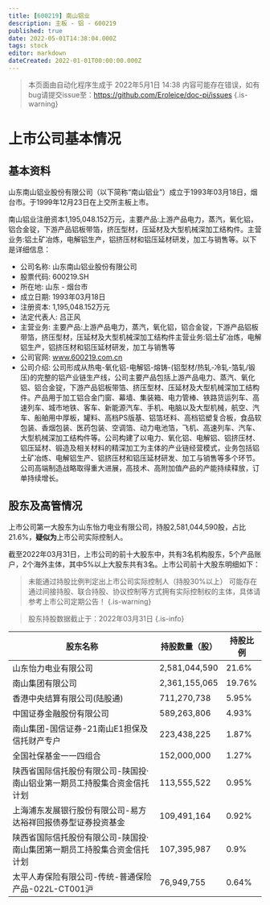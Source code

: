 ```yaml
---
title: [600219] 南山铝业
description: 主板 - 铝 - 600219
published: true
date: 2022-05-01T14:38:04.000Z
tags: stock
editor: markdown
dateCreated: 2022-01-01T00:00:00.000Z
---
```


> 本页面由自动化程序生成于 2022年5月1日 14:38
> 内容可能存在错误，如有bug请提交issue至：https://github.com/Eroleice/doc-pi/issues
{.is-warning}

# 上市公司基本情况

## 基本资料

山东南山铝业股份有限公司（以下简称“南山铝业”）成立于1993年03月18日，烟台市。于1999年12月23日在上交所主板上市。

南山铝业注册资本1,195,048.152万元，主要产品:上游产品电力，蒸汽，氧化铝，铝合金锭，下游产品铝板带箔，挤压型材，压延材及大型机械深加工结构件。主营业务:铝土矿冶炼，电解铝生产，铝挤压材和铝压延材研发，加工与销售等。以下是详细信息：

- 公司名称: 山东南山铝业股份有限公司
- 股票代码: 600219.SH
- 所在地: 山东 - 烟台市
- 成立日期: 1993年03月18日
- 注册资本: 1,195,048.152万元
- 法定代表人: 吕正风
- 主营业务: 主要产品:上游产品电力，蒸汽，氧化铝，铝合金锭，下游产品铝板带箔，挤压型材，压延材及大型机械深加工结构件主营业务:铝土矿冶炼，电解铝生产，铝挤压材和铝压延材研发，加工与销售等
- 公司官网: www.600219.com.cn
- 公司介绍: 公司形成从热电-氧化铝-电解铝-熔铸-(铝型材/热轧-冷轧-箔轧/锻压)的完整的铝产业链生产线，公司主要产品包括上游产品电力、蒸汽、氧化铝、铝合金锭，下游产品铝板带箔、挤压型材、压延材及大型机械深加工结构件。产品用于加工铝合金门窗、幕墙、集装箱、电力管棒、铁路货运列车、高速列车、城市地铁、客车、新能源汽车、手机、电脑以及大型机械，航空、汽车、船舶用中厚板，罐料、高档PS版基、铝箔坯料、高档铝塑复合板，食品软包装、香烟包装、医药包装、空调箔、动力电池箔，飞机、高速列车、汽车、大型机械深加工结构件等。公司构建了以电力、氧化铝、电解铝、铝挤压材、铝压延材、锻造及相关材料的精深加工为主体的产业链经营模式，业务包括铝土矿冶炼、电解铝生产、铝挤压材和铝压延材研发、加工与销售等多个环节。公司高端制造战略取得重大进展，高技术、高附加值产品的产能持续释放，订单持续增长。


## 股东及高管情况

上市公司第一大股东为山东怡力电业有限公司，持股2,581,044,590股，占比21.6%，**疑似为**上市公司实际控制人。

截至2022年03月31日，上市公司的前十大股东中，共有3名机构股东，5个产品账户，2个海外主体，其中5%以上大股东共有3名。上市公司前十大股东明细如下：

> 未能通过持股比例判定出上市公司实际控制人（持股30%以上）
> 可能存在通过间接持股、联合持股、协议控制等方式拥有实际控制权的主体，具体请参考上市公司定期公告！
{.is-warning}

> 股东持股数据截止于：2022年03月31日
{.is-info}

| 股东名称 | 持股数量（股） | 持股比例 |
| --- | --- | --- |
| 山东怡力电业有限公司 | 2,581,044,590 | 21.6% |
| 南山集团有限公司 | 2,361,155,065 | 19.76% |
| 香港中央结算有限公司(陆股通) | 711,270,738 | 5.95% |
| 中国证券金融股份有限公司 | 589,263,806 | 4.93% |
| 南山集团-国信证券-21南山E1担保及信托财产专户 | 223,438,225 | 1.87% |
| 全国社保基金一一四组合 | 152,000,000 | 1.27% |
| 陕西省国际信托股份有限公司-陕国投·南山铝业第一期员工持股集合资金信托计划 | 113,555,522 | 0.95% |
| 上海浦东发展银行股份有限公司-易方达裕祥回报债券型证券投资基金 | 109,491,164 | 0.92% |
| 陕西省国际信托股份有限公司-陕国投·南山集团第一期员工持股集合资金信托计划 | 107,395,987 | 0.9% |
| 太平人寿保险有限公司-传统-普通保险产品-022L-CT001沪 | 76,949,755 | 0.64% |




